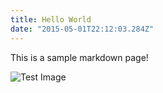 ```yaml
---
title: Hello World
date: "2015-05-01T22:12:03.284Z"
---
```


This is a sample markdown page!

![Test Image](/uploads/test.jpg)